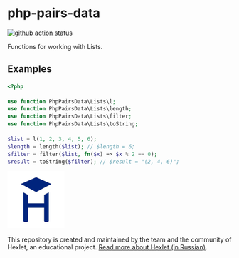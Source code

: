 # php-pairs-data

[![github action status](https://github.com/ashikov/php-pairs-data/workflows/master/badge.svg)](https://github.com/hexlet-components/php-pairs/actions)

Functions for working with Lists.

## Examples

```php
<?php

use function PhpPairsData\Lists\l;
use function PhpPairsData\Lists\length;
use function PhpPairsData\Lists\filter;
use function PhpPairsData\Lists\toString;

$list = l(1, 2, 3, 4, 5, 6);
$length = length($list); // $length = 6;
$filter = filter($list, fn($x) => $x % 2 == 0);
$result = toString($filter); // $result = "(2, 4, 6)";
```

[![Hexlet Ltd. logo](https://raw.githubusercontent.com/Hexlet/hexletguides.github.io/master/images/hexlet_logo128.png)](https://ru.hexlet.io/pages/about?utm_source=github&utm_medium=link&utm_campaign=php-eloquent-blog)

This repository is created and maintained by the team and the community of Hexlet, an educational project. [Read more about Hexlet (in Russian)](https://ru.hexlet.io/pages/about?utm_source=github&utm_medium=link&utm_campaign=php-eloquent-blog).
